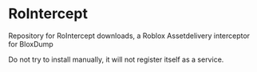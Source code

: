 # RoIntercept
Repository for RoIntercept downloads, a Roblox Assetdelivery interceptor for BloxDump

Do not try to install manually, it will not register itself as a service.
